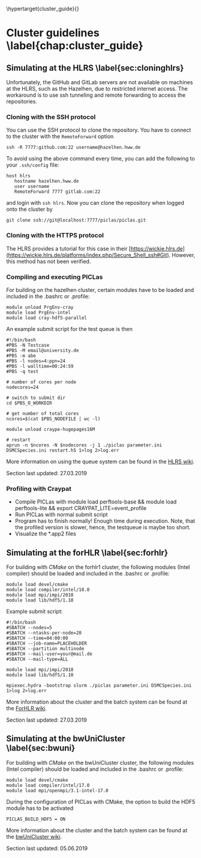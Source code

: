 \hypertarget{cluster_guide}{}

# Cluster guidelines \label{chap:cluster_guide}

## Simulating at the HLRS \label{sec:cloninghlrs}

Unfortunately, the GitHub and GitLab servers are not available on machines at the HLRS, such as the Hazelhen, due to restricted internet access. The workaround is to use ssh tunneling and remote forwarding to access the repositories.

### Cloning with the SSH protocol

You can use the SSH protocol to clone the repository. You have to connect to the cluster with the `RemoteForward` option

    ssh -R 7777:github.com:22 username@hazelhen.hww.de

To avoid using the above command every time, you can add the following to your `.ssh/config` file:

    host hlrs
       hostname hazelhen.hww.de
       user username
       RemoteForward 7777 gitlab.com:22

and login with `ssh hlrs`. Now you can clone the repository when logged onto the cluster by

    git clone ssh://git@localhost:7777/piclas/piclas.git

### Cloning with the HTTPS protocol

The HLRS provides a tutorial for this case in their [https://wickie.hlrs.de](https://wickie.hlrs.de/platforms/index.php/Secure_Shell_ssh#Git). However, this method has not been verified.

### Compiling and executing PICLas

For building on the hazelhen cluster, certain modules have to be loaded and included in the .bashrc or .profile:

    module unload PrgEnv-cray
    module load PrgEnv-intel
    module load cray-hdf5-parallel

An example submit script for the test queue is then

    #!/bin/bash
    #PBS -N Testcase
    #PBS -M email@university.de
    #PBS -m abe
    #PBS -l nodes=4:ppn=24
    #PBS -l walltime=00:24:59
    #PBS -q test

    # number of cores per node
    nodecores=24

    # switch to submit dir
    cd $PBS_O_WORKDIR

    # get number of total cores
    ncores=$(cat $PBS_NODEFILE | wc -l)

    module unload craype-hugepages16M

    # restart
    aprun -n $ncores -N $nodecores -j 1 ./piclas parameter.ini DSMCSpecies.ini restart.h5 1>log 2>log.err 

More information on using the queue system can be found in the [HLRS wiki](https://wickie.hlrs.de/platforms/index.php/CRAY_XC40_Using_the_Batch_System).

Section last updated: 27.03.2019

### Profiling with Craypat

* Compile PICLas with 
       module load perftools-base && module load perftools-lite && export CRAYPAT_LITE=event_profile
* Run PICLas with normal submit script
* Program has to finish normally! Enough time during execution. Note, that the profiled version is slower, hence, the testqueue is maybe too short. 
* Visualize the *.app2 files 

## Simulating at the forHLR \label{sec:forhlr}

For building with *CMake* on the forhlr1 cluster, the following modules (Intel compiler) should be loaded and included in the .bashrc or .profile:
  
    module load devel/cmake
    module load compiler/intel/18.0
    module load mpi/impi/2018
    module load lib/hdf5/1.10

Example submit script:

    #!/bin/bash
    #SBATCH --nodes=5
    #SBATCH --ntasks-per-node=20
    #SBATCH --time=04:00:00
    #SBATCH --job-name=PLACEHOLDER
    #SBATCH --partition multinode
    #SBATCH --mail-user=your@mail.de
    #SBATCH --mail-type=ALL
    
    module load mpi/impi/2018
    module load lib/hdf5/1.10
    
    mpiexec.hydra -bootstrap slurm ./piclas parameter.ini DSMCSpecies.ini 1>log 2>log.err

More information about the cluster and the batch system can be found at the [ForHLR wiki](https://wiki.scc.kit.edu/hpc/index.php/Category:ForHLR).

Section last updated: 27.03.2019

## Simulating at the bwUniCluster \label{sec:bwuni}

For building with *CMake* on the bwUniCluster cluster, the following modules (Intel compiler) should be loaded and included in the .bashrc or .profile:
  
    module load devel/cmake
    module load compiler/intel/17.0
    module load mpi/openmpi/3.1-intel-17.0

During the configuration of PICLas with CMake, the option to build the HDF5 module has to be activated

    PICLAS_BUILD_HDF5 = ON

More information about the cluster and the batch system can be found at the [bwUniCluster wiki](https://www.scc.kit.edu/dienste/bwUniCluster.php).

Section last updated: 05.06.2019